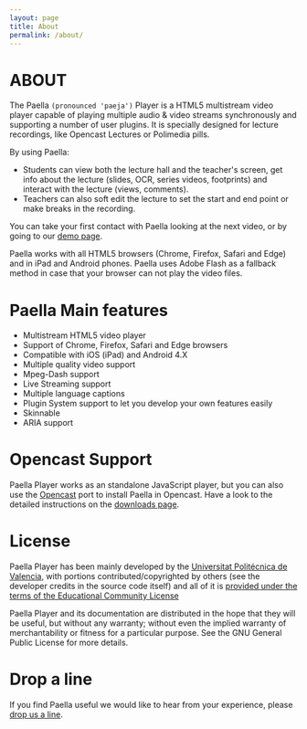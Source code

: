 ```yaml
---
layout: page
title: About
permalink: /about/
---
```


ABOUT
=========

The Paella `(pronounced 'paeja')` Player is a HTML5 multistream video player capable of 
playing multiple audio & video streams synchronously and supporting a number of user plugins. 
It is specially designed for lecture recordings, like Opencast Lectures or Polimedia pills.

By using Paella:

*	Students can view both the lecture hall and the teacher's screen, get info 
	about the lecture (slides, OCR, series videos, footprints) and interact with the lecture
	(views, comments).
*	Teachers can also soft edit the lecture to set the start and end point or make breaks 
	in the recording. 


You can take your first contact with Paella looking at the next video, or by going to our [demo page](demos.md).

Paella works with all HTML5 browsers (Chrome, Firefox, Safari and Edge) and in iPad and Android phones. Paella uses Adobe Flash as a fallback method in case that your browser can not play the video files.

# Paella Main features

- Multistream HTML5 video player
- Support of Chrome, Firefox, Safari and Edge browsers
- Compatible with iOS (iPad) and Android 4.X
- Multiple quality video support
- Mpeg-Dash support
- Live Streaming support
- Multiple language captions
- Plugin System support to let you develop your own features easily
- Skinnable
- ARIA support


# Opencast Support

Paella Player works as an standalone JavaScript player, but you can also use the [Opencast](http://opencast.org/) port
to install Paella in Opencast. Have a look to the detailed instructions on the [downloads page](../download).


# License

Paella Player has been mainly developed by the [Universitat Politécnica de Valencia](http://www.upv.es),
with portions contributed/copyrighted by others (see the developer credits in the source code itself)
and all of it is [provided under the terms of the Educational Community License](../license)

Paella Player and its documentation are distributed in the hope that they will be useful,
but without any warranty; without even the implied warranty of merchantability or fitness for 
a particular purpose. See the GNU General Public License for more details.

# Drop a line

If you find Paella useful we would like to hear from your experience, please [drop us a line](../contact).

